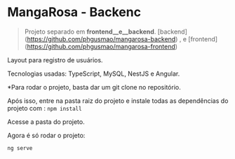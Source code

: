 # MangaRosa - Backenc

>Projeto separado em __frontend__e__backend__. [backend] (https://github.com/phgusmao/mangarosa-backend) , e [frontend] (https://github.com/phgusmao/mangarosa-frontend)

Layout para registro de usuários.

Tecnologias usadas: TypeScript, MySQL, NestJS e Angular.

*Para rodar o projeto, basta dar um git clone no repositório. 

Após isso, entre na pasta raiz do projeto e instale todas as dependências do projeto com : 
```npm install```

Acesse a pasta do projeto.

Agora é só rodar o projeto:

```ng serve```